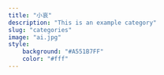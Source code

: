 ```yaml
---
title: "小哀"
description: "This is an example category"
slug: "categories"
image: "ai.jpg"
style:
    background: "#A551B7FF"
    color: "#fff"
---
```

